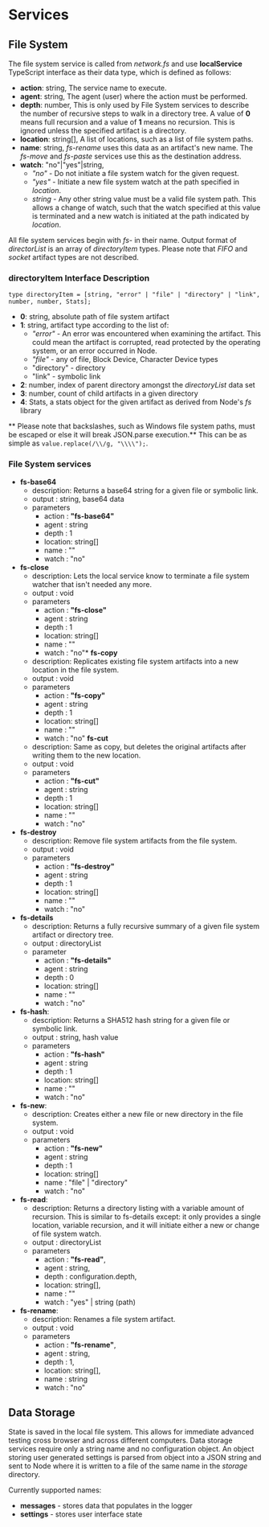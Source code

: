 # Services

## File System
The file system service is called from *network.fs* and use **localService** TypeScript interface as their data type, which is defined as follows:

* **action**: string, The service name to execute.
* **agent**: string, The agent (user) where the action must be performed.
* **depth**: number, This is only used by File System services to describe the number of recursive steps to walk in a directory tree. A value of **0** means full recursion and a value of **1** means no recursion. This is ignored unless the specified artifact is a directory.
* **location**: string[], A list of locations, such as a list of file system paths.
* **name**: string, *fs-rename* uses this data as an artifact's new name. The *fs-move* and *fs-paste* services use this as the destination address.
* **watch**: "no"|"yes"|string,
   - *"no"* - Do not initiate a file system watch for the given request.
   - *"yes"* - Initiate a new file system watch at the path specified in *location*.
   - *string* - Any other string value must be a valid file system path. This allows a change of watch, such that the watch specified at this value is terminated and a new watch is initiated at the path indicated by *location*.

All file system services begin with *fs-* in their name.  Output format of *directorList* is an array of *directoryItem* types. Please note that *FIFO* and *socket* artifact types are not described.

### directoryItem Interface Description
`type directoryItem = [string, "error" | "file" | "directory" | "link", number, number, Stats];`
* **0**: string, absolute path of file system artifact
* **1**: string, artifact type according to the list of:
   - *"error"*   - An error was encountered when examining the artifact.  This could mean the artifact is corrupted, read protected by the operating system, or an error occurred in Node.
   - *"file"*    - any of file, Block Device, Character Device types
   - "directory" - directory
   - "link"      - symbolic link
* **2**: number, index of parent directory amongst the *directoryList* data set
* **3**: number, count of child artifacts in a given directory
* **4**: Stats, a stats object for the given artifact as derived from Node's *fs* library

** Please note that backslashes, such as Windows file system paths, must be escaped or else it will break JSON.parse execution.**  This can be as simple as `value.replace(/\\/g, "\\\\");`.

### File System services
* **fs-base64**
   - description: Returns a base64 string for a given file or symbolic link.
   - output     : string, base64 data
   - parameters
      * action  : **"fs-base64"**
      * agent   : string
      * depth   : 1
      * location: string[]
      * name    : ""
      * watch   : "no"
* **fs-close**
   - description: Lets the local service know to terminate a file system watcher that isn't needed any more.
   - output     : void
   - parameters
      * action  : **"fs-close"**
      * agent   : string
      * depth   : 1
      * location: string[]
      * name    : ""
      * watch   : "no"*
**fs-copy**
   - description: Replicates existing file system artifacts into a new location in the file system.
   - output     : void
   - parameters
      * action  : **"fs-copy"**
      * agent   : string
      * depth   : 1
      * location: string[]
      * name    : ""
      * watch   : "no"
**fs-cut**
   - description: Same as copy, but deletes the original artifacts after writing them to the new location.
   - output     : void
   - parameters
      * action  : **"fs-cut"**
      * agent   : string
      * depth   : 1
      * location: string[]
      * name    : ""
      * watch   : "no"
* **fs-destroy**
   - description: Remove file system artifacts from the file system.
   - output     : void
   - parameters
      * action  : **"fs-destroy"**
      * agent   : string
      * depth   : 1
      * location: string[]
      * name    : ""
      * watch   : "no"
* **fs-details**
   - description: Returns a fully recursive summary of a given file system artifact or directory tree.
   - output     : directoryList
   - parameter
      * action  : **"fs-details"**
      * agent   : string
      * depth   : 0
      * location: string[]
      * name    : ""
      * watch   : "no"
* **fs-hash**:
   - description: Returns a SHA512 hash string for a given file or symbolic link.
   - output     : string, hash value
   - parameters
      * action  : **"fs-hash"**
      * agent   : string
      * depth   : 1
      * location: string[]
      * name    : ""
      * watch   : "no"
* **fs-new**:
   - description: Creates either a new file or new directory in the file system.
   - output     : void
   - parameters
      * action  : **"fs-new"**
      * agent   : string
      * depth   : 1
      * location: string[]
      * name    : "file" | "directory"
      * watch   : "no"
* **fs-read**:
   - description: Returns a directory listing with a variable amount of recursion. This is similar to fs-details except: it only provides a single location, variable recursion, and it will initiate either a new or change of file system watch.
   - output     : directoryList
   - parameters
      * action  : **"fs-read"**,
      * agent   : string,
      * depth   : configuration.depth,
      * location: string[],
      * name    : ""
      * watch   : "yes" | string (path)
* **fs-rename**:
   - description: Renames a file system artifact.
   - output     : void
   - parameters
      * action  : **"fs-rename"**,
      * agent   : string,
      * depth   : 1,
      * location: string[],
      * name    : string
      * watch   : "no"

## Data Storage

State is saved in the local file system.  This allows for immediate advanced testing cross browser and across different computers.  Data storage services require only a string name and no configuration object.  An object storing user generated settings is parsed from object into a JSON string and sent to Node where it is written to a file of the same name in the *storage* directory.

Currently supported names:

* **messages** - stores data that populates in the logger
* **settings** - stores user interface state